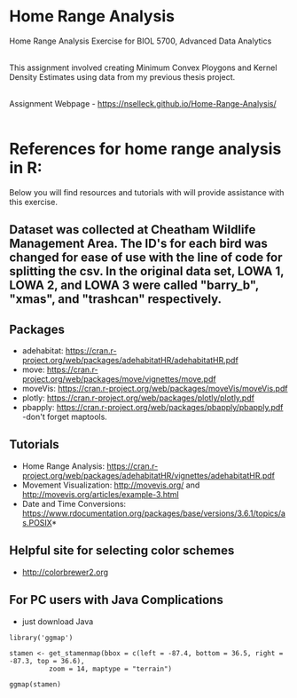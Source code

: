 # Home Range Analysis

Home Range Analysis Exercise for BIOL 5700, Advanced Data Analytics<br></br>

This assignment involved creating Minimum Convex Ploygons and Kernel Density Estimates using data from my previous thesis project. <br></br>

Assignment Webpage - https://nselleck.github.io/Home-Range-Analysis/ <br></br>

# References for home range analysis in R:
Below you will find resources and tutorials with will provide assistance with this exercise.

## Dataset was collected at Cheatham Wildlife Management Area. The ID's for each bird was changed for ease of use with the line of code for splitting the csv. In the original data set, LOWA 1, LOWA 2, and LOWA 3 were called "barry_b", "xmas", and "trashcan" respectively. 

## Packages
- adehabitat: https://cran.r-project.org/web/packages/adehabitatHR/adehabitatHR.pdf
- move: https://cran.r-project.org/web/packages/move/vignettes/move.pdf
- moveVis: https://cran.r-project.org/web/packages/moveVis/moveVis.pdf 
- plotly: https://cran.r-project.org/web/packages/plotly/plotly.pdf
- pbapply: https://cran.r-project.org/web/packages/pbapply/pbapply.pdf 
-don't forget maptools.

## Tutorials
- Home Range Analysis: https://cran.r-project.org/web/packages/adehabitatHR/vignettes/adehabitatHR.pdf
- Movement Visualization: http://movevis.org/ and http://movevis.org/articles/example-3.html
- Date and Time Conversions: https://www.rdocumentation.org/packages/base/versions/3.6.1/topics/as.POSIX*

## Helpful site for selecting color schemes
- http://colorbrewer2.org

## For PC users with Java Complications
- just download Java
```
library('ggmap')

stamen <- get_stamenmap(bbox = c(left = -87.4, bottom = 36.5, right = -87.3, top = 36.6),
          zoom = 14, maptype = "terrain")

ggmap(stamen)
```